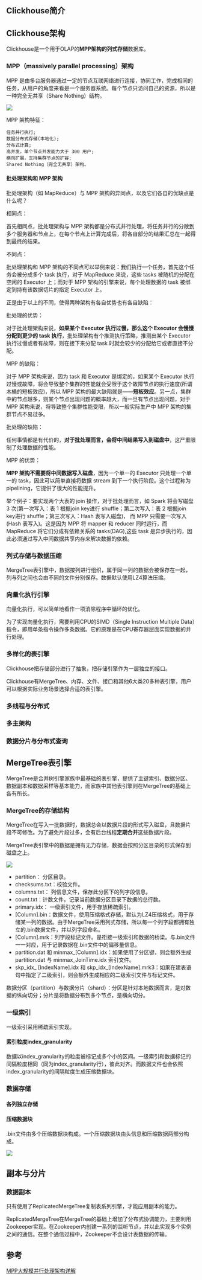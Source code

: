 ## Clickhouse简介



## Clickhouse架构

Clickhouse是一个用于OLAP的**MPP架构的列式存储**数据库。

### MPP（massively parallel processing）架构

MPP 是由多台服务器通过一定的节点互联网络进行连接，协同工作，完成相同的任务，从用户的角度来看是一个服务器系统。每个节点只访问自己的资源，所以是一种完全无共享（Share Nothing）结构。

![](https://raw.githubusercontent.com/rainsbaby/notebook/master/imgs/clickhouse/mpp_structure.png)

MPP 架构特征：

    任务并行执行;
    数据分布式存储(本地化);
    分布式计算;
    高并发，单个节点并发能力大于 300 用户;
    横向扩展，支持集群节点的扩容;
    Shared Nothing（完全无共享）架构。
    
#### 批处理架构和 MPP 架构

批处理架构（如 MapReduce）与 MPP 架构的异同点，以及它们各自的优缺点是什么呢？

相同点：

首先相同点，批处理架构与 MPP 架构都是分布式并行处理，将任务并行的分散到多个服务器和节点上，在每个节点上计算完成后，将各自部分的结果汇总在一起得到最终的结果。

不同点：

批处理架构和 MPP 架构的不同点可以举例来说：我们执行一个任务，首先这个任务会被分成多个 task 执行，对于 MapReduce 来说，这些 tasks 被随机的分配在空闲的 Executor 上；而对于 MPP 架构的引擎来说，每个处理数据的 task 被绑定到持有该数据切片的指定 Executor 上。 

正是由于以上的不同，使得两种架构有各自优势也有各自缺陷：

批处理的优势：

对于批处理架构来说，**如果某个 Executor 执行过慢，那么这个 Executor 会慢慢分配到更少的 task 执行**，批处理架构有个推测执行策略，推测出某个 Executor 执行过慢或者有故障，则在接下来分配 task 时就会较少的分配给它或者直接不分配。

MPP 的缺陷：

对于 MPP 架构来说，因为 task 和 Executor 是绑定的，如果某个 Executor 执行过慢或故障，将会导致整个集群的性能就会受限于这个故障节点的执行速度(所谓木桶的短板效应)，所以 MPP 架构的最大缺陷就是——**短板效应**。另一点，集群中的节点越多，则某个节点出现问题的概率越大，而一旦有节点出现问题，对于 MPP 架构来说，将导致整个集群性能受限，所以一般实际生产中 MPP 架构的集群节点不易过多。

批处理的缺陷：

任何事情都是有代价的，**对于批处理而言，会将中间结果写入到磁盘中**，这严重限制了处理数据的性能。

MPP 的优势：

**MPP 架构不需要将中间数据写入磁盘**，因为一个单一的 Executor 只处理一个单一的 task，因此可以简单直接将数据 stream 到下一个执行阶段。这个过程称为pipelining，它提供了很大的性能提升。

举个例子：要实现两个大表的 join 操作，对于批处理而言，如 Spark 将会写磁盘 3 次(第一次写入：表 1 根据join key进行 shuffle；第二次写入：表 2 根据join key进行 shuffle；第三次写入：Hash 表写入磁盘)， 而 MPP 只需要一次写入(Hash 表写入)。这是因为 MPP 将 mapper 和 reducer 同时运行，而 MapReduce 将它们分成有依赖关系的 tasks(DAG),这些 task 是异步执行的，因此必须通过写入中间数据共享内存来解决数据的依赖。   

### 列式存储与数据压缩

MergeTree表引擎中，数据按列进行组织，属于同一列的数据会被保存在一起，列与列之间也会由不同的文件分别保存。数据默认使用LZ4算法压缩。

### 向量化执行引擎

向量化执行，可以简单地看作一项消除程序中循环的优化。

为了实现向量化执行，需要利用CPU的SIMD（Single Instruction Multiple Data）指令，即用单条指令操作多条数据。它的原理是在CPU寄存器层面实现数据的并行处理。

### 多样化的表引擎

Clickhouse把存储部分进行了抽象，把存储引擎作为一层独立的接口。

Clickhouse有MergeTree、内存、文件、接口和其他6大类20多种表引擎，用户可以根据实际业务场景选择合适的表引擎。

### 多线程与分布式

### 多主架构

### 数据分片与分布式查询


## MergeTree表引擎

MergeTree是合并树引擎家族中最基础的表引擎，提供了主键索引、数据分区、数据副本和数据采样等基本能力，而家族中其他表引擎则在MergeTree的基础上各有所长。

### MergeTree的存储结构

MergeTree在写入一批数据时，数据总会以数据片段的形式写入磁盘，且数据片段不可修改。为了避免片段过多，会有后台线程**定期合并**这些数据片段。

MergeTree表引擎中的数据是拥有无力存储，数据会按照分区目录的形式保存到磁盘之上。

![](https://raw.githubusercontent.com/rainsbaby/notebook/master/imgs/clickhouse/clickhouse_mergetree_storage.png)

- partition： 分区目录。
- checksums.txt：校验文件。
- columns.txt： 列信息文件，保存此分区下的列字段信息。
- count.txt：计数文件，记录当前数据分区目录下数据的总行数。
- primary.idx： 一级索引文件，用于存放稀疏索引。
- [Column].bin：数据文件，使用压缩格式存储，默认为LZ4压缩格式，用于存储某一列的数据。由于MergeTree采用列式存储，所以每一个列字段都拥有独立的.bin数据文件，并以列字段命名。
- [Column].mrk：列字段标记文件。是衔接一级索引和数据的桥梁。与.bin文件一一对应，用于记录数据在.bin文件中的偏移量信息。
- partition.dat 和 minmax_[Column].idx：如果使用了分区键，则会额外生成 partition.dat 与 minmax_JoinTime.idx 索引文件。
- skp_idx_ [IndexName].idx 和 skp_idx_[IndexName].mrk3：如果在建表语句中指定了二级索引，则会额外生成相应的二级索引文件与标记文件。

数据分区（partition）与数据分片（shard）：分区是针对本地数据而言，是对数据的纵向切分；分片是将数据分布到多个节点，是横向切分。

### 一级索引

一级索引采用稀疏索引实现。

#### 索引粒度index_granularity

数据以index_granularity的粒度被标记成多个小的区间。一级索引和数据标记的间隔粒度相同（同为index_granularity行），彼此对齐。而数据文件也会依照index_granularity的间隔粒度生成压缩数据块。


### 数据存储

#### 各列独立存储

#### 压缩数据块

.bin文件由多个压缩数据块构成。一个压缩数据块由头信息和压缩数据两部分构成。

![](https://raw.githubusercontent.com/rainsbaby/notebook/master/imgs/clickhouse/clickhouse_mergetree_storage_zip.png)


## 副本与分片

### 数据副本

只有使用了ReplicatedMergeTree复制表系列引擎，才能应用副本的能力。

ReplicatedMergeTree在MergeTree的基础上增加了分布式协调能力，主要利用Zookeeper实现。在Zookeeper内创建一系列的监听节点，并以此实现多个实例之间的通信。在整个通信过程中，Zookeeper不会设计表数据的传输。

## 参考

[MPP大规模并行处理架构详解](https://cloud.tencent.com/developer/news/835349)